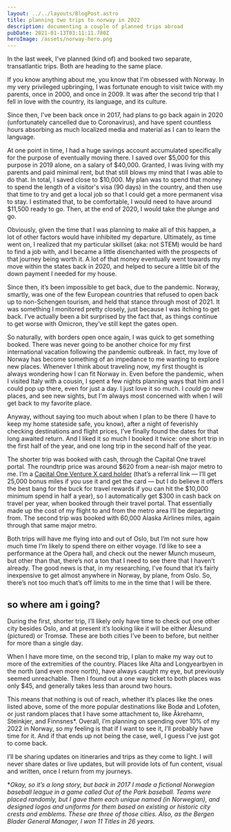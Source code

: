 ```yaml
---
layout: ../../layouts/BlogPost.astro
title: planning two trips to norway in 2022
description: documenting a couple of planned trips abroad
pubDate: 2021-01-13T03:11:11.780Z
heroImage: /assets/norway-hero.png
---
```

In the last week, I've planned (kind of) and booked two separate, transatlantic trips. Both are heading to the same place.

If you know anything about me, you know that I'm obsessed with Norway. In my very privileged upbringing, I was fortunate enough to visit twice with my parents, once in 2000, and once in 2009. It was after the second trip that I fell in love with the country, its language, and its culture.

Since then, I've been back once in 2017, had plans to go back again in 2020 (unfortunately cancelled due to Coronavirus), and have spent countless hours absorbing as much localized media and material as I can to learn the language.

At one point in time, I had a huge savings account accumulated specifically for the purpose of eventually moving there. I saved over $5,000 for this purpose in 2019 alone, on a salary of $40,000. Granted, I was living with my parents and paid minimal rent, but that still blows my mind that I was able to do that. In total, I saved close to $10,000. My plan was to spend that money to spend the length of a visitor's visa (90 days) in the country, and then use that time to try and get a local job so that I could get a more permanent visa to stay. I estimated that, to be comfortable, I would need to have around $11,500 ready to go. Then, at the end of 2020, I would take the plunge and go.

Obviously, given the time that I was planning to make all of this happen, a lot of other factors would have inhibited my departure. Ultimately, as time went on, I realized that my particular skillset (aka: not STEM) would be hard to find a job with, and I became a little disenchanted with the prospects of that journey being worth it. A lot of that money eventually went towards my move within the states back in 2020, and helped to secure a little bit of the down payment I needed for my house.

Since then, it’s been impossible to get back, due to the pandemic. Norway, smartly, was one of the few European countries that refused to open back up to non-Schengen tourism, and held that stance through most of 2021. It was something I monitored pretty closely, just because I was itching to get back. I’ve actually been a bit surprised by the fact that, as things continue to get worse with Omicron, they’ve still kept the gates open.

So naturally, with borders open once again, I was quick to get something booked. There was never going to be another choice for my first international vacation following the pandemic outbreak. In fact, my love of Norway has become something of an impedance to me wanting to explore new places. Whenever I think about traveling now, my first thought is always wondering how I can fit Norway in. Even before the pandemic, when I visited Italy with a cousin, I spent a few nights planning ways that him and I could pop up there, even for just a day. I just love it so much. I *could* go new places, and see new sights, but I'm always most concerned with when I will get back to my favorite place.

Anyway, without saying too much about when I plan to be there (I have to keep my home stateside safe, you know), after a night of feverishly checking destinations and flight prices, I've finally found the dates for that long awaited return. And I liked it so much I booked it twice: one short trip in the first half of the year, and one long trip in the second half of the year.

The shorter trip was booked with cash, through the Capital One travel portal. The roundtrip price was around $620 from a near-ish major metro to me. I’m a [Capital One Venture X card holder](https://myaccounts.capitalone.com/Card/Jv%252FOW9sAa4WVjfP62jYQHtBuzZumx1l9BmL1YkoVt74=/offers/referrals) (that’s a referral link — I’ll get 25,000 bonus miles if you use it and get the card — but I do believe it offers the best bang for the buck for travel rewards if you can hit the $10,000 minimum spend in half a year), so I automatically get $300 in cash back on travel per year, when booked through their travel portal. That essentially made up the cost of my flight to and from the metro area I’ll be departing from. The second trip was booked with 60,000 Alaska Airlines miles, again through that same major metro.

Both trips will have me flying into and out of Oslo, but I’m not sure how much time I’m likely to spend there on either voyage. I’d like to see a performance at the Opera hall, and check out the newer Munch museum, but other than that, there’s not a ton that I need to see there that I haven’t already. The good news is that, in my researching, I’ve found that it’s fairly inexpensive to get almost anywhere in Norway, by plane, from Oslo. So, there’s not too much that’s off limits to me in the time that I will be there.

## so where am i going?

During the first, shorter trip, I’ll likely only have time to check out one other city besides Oslo, and at present it’s looking like it will be either Ålesund (pictured) or Tromsø. These are both cities I’ve been to before, but neither for more than a single day.

When I have more time, on the second trip, I plan to make my way out to more of the extremities of the country. Places like Alta and Longyearbyen in the north (and even more north), have always caught my eye, but previously seemed unreachable. Then I found out a one way ticket to both places was only $45, and generally takes less than around two hours.

This means that nothing is out of reach, whether it’s places like the ones listed above, some of the more popular destinations like Bodø and Lofoten, or just random places that I have some attachment to, like Åkrehamn, Steinkjer, and Finnsnes*. Overall, I’m planning on spending over 10% of my 2022 in Norway, so my feeling is that if I want to see it, I’ll probably have time for it. And if that ends up not being the case, well, I guess I’ve just got to come back.

I’ll be sharing updates on itineraries and trips as they come to light. I will never share dates or live updates, but will provide lots of fun content, visual and written, once I return from my journeys.

\**Okay, so it’s a long story, but back in 2017 I made a fictional Norwegian baseball league in a game called Out of the Park baseball. Teams were placed randomly, but I gave them each unique named (in Norwegian), and designed logos and uniforms for them based on existing or historic city crests and emblems. These are three of those cities. Also, as the Bergen Blader General Manager, I won 11 Titles in 26 years.*